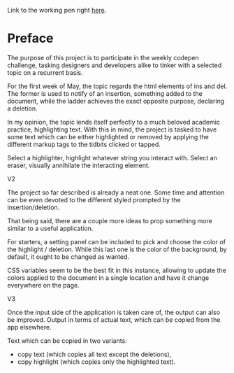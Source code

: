 Link to the working pen right [here](https://codepen.io/borntofrappe/full/WJMYmY/).

# Preface 

The purpose of this project is to participate in the weekly codepen challenge, tasking designers and developers alike to tinker with a selected topic on a recurrent basis. 

For the first week of May, the topic regards the html elements of ins and del. The former is used to notify of an insertion, something added to the document, while the ladder achieves the exact opposite purpose, declaring a deletion. 

In my opinion, the topic lends itself perfectly to a much beloved academic practice, highlighting text. With this in mind, the project is tasked to have some text which can be either highlighted or removed by applying the different markup tags to the tidbits clicked or tapped. 

Select a highlighter, highlight whatever string you interact with. 
Select an eraser, visually annihilate the interacting element. 

V2

The project so far described is already a neat one. Some time and attention can be even devoted to the different styled prompted by the insertion/deletion. 

That being said, there are a couple more ideas to prop something more similar to a useful application. 

For starters, a setting panel can be included to pick and choose the color of the highlight / deletion. While this last one is the color of the background, by default, it ought to be changed as wanted. 

CSS variables seem to be the best fit in this instance, allowing to update the colors applied to the document in a single location and have it change everywhere on the page. 

V3

Once the input side of the application is taken care of, the output can also be improved. Output in terms of actual text, which can be copied from the app elsewhere. 

Text which can be copied in two variants:

- copy text (which copies all text except the deletions), 
- copy highlight (which copies only the highlighted text). 
